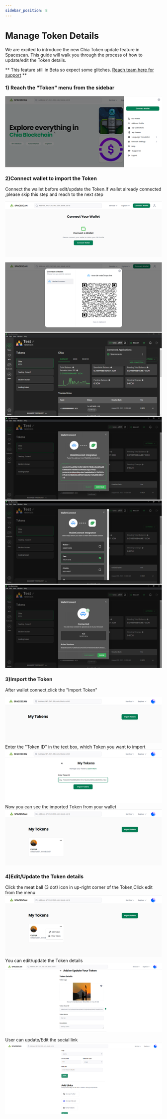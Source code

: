 ```yaml
---
sidebar_position: 8
---
```


# Manage Token Details

 We are excited to introduce the new Chia Token update feature in Spacescan. This guide will walk you through the process of how to update/edit the Token details.  


** This feature still in Beta so expect some glitches. [Reach team here for support](https://www.spacescan.io/contact-us) **
### 1) Reach the "Token" menu from the sidebar

![Alt text](Token1.PNG)

### 2)Connect wallet to import the Token
Connect the wallet before edit/update the Token.If wallet already connected ,please skip this step and reach to the next step

![Alt text](Token2.PNG)

![Alt text](Token3.PNG)
![Alt text](Token4.PNG)
![Alt text](Token4.1.PNG)
![Alt text](Token4.2.PNG)
![Alt text](Token4.3.PNG)

### 3)Import the Token 
After wallet connect,click the "Import Token"

![Alt text](Token5.PNG)
Enter the "Token ID" in the text box, which Token you want to import
![Alt text](Token6.PNG)
Now you can see the imported Token from your wallet
![Alt text](Token7.PNG)


### 4)Edit/Update the Token details
Click the meat ball (3 dot) icon in up-right corner of the Token,Click edit from the menu
![Alt text](Token8.PNG)
You can edit/update the Token details
![Alt text](Token9.PNG)

User can update/Edit the social link
![Alt text](Token10.PNG)
